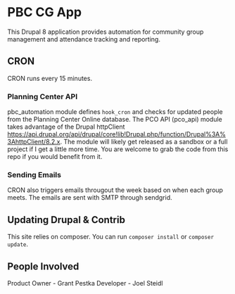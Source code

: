 # PBC CG App
This Drupal 8 application provides automation for community group management and attendance tracking and reporting.

## CRON
CRON runs every 15 minutes.

### Planning Center API
pbc_automation module defines `hook_cron` and checks for updated people from the Planning Center Online database. The PCO API (pco_api) module takes advantage of the Drupal httpClient https://api.drupal.org/api/drupal/core!lib!Drupal.php/function/Drupal%3A%3AhttpClient/8.2.x. The module will likely get released as a sandbox or a full project if I get a little more time. You are welcome to grab the code from this repo if you would benefit from it.

### Sending Emails
CRON also triggers emails througout the week based on when each group meets. The emails are sent with SMTP through sendgrid.

## Updating Drupal & Contrib
This site relies on composer. You can run `composer install` or `composer update`.

## People Involved
Product Owner - Grant Pestka
Developer - Joel Steidl

